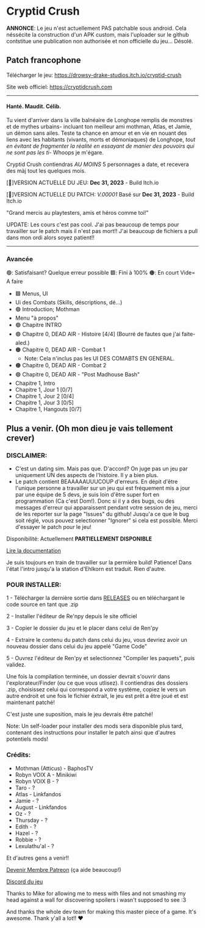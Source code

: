 # Cryptid Crush

**ANNONCE**: Le jeu n'est actuellement PAS patchable sous android. Cela néssécite la construction d'un APK custom, mais l'uploader sur le github contstitue une publication non authorisée et non officielle du jeu... Désolé.

## Patch francophone 

Télécharger le jeu: https://drowsy-drake-studios.itch.io/cryptid-crush

Site web officiel: https://cryptidcrush.com

-------------------------------------------------------

#### Hanté. Maudit. Célib.

Tu vient d'arriver dans la ville balnéaire de Longhope remplis de monstres et de mythes urbains- incluant ton meilleur ami mothman, Atlas, et Jamie, un démon sans ailes.
Teste ta chance en amour et en vie en nouant des liens avec les habitants (vivants, morts et démoniaques) de Longhope, *tout en évitant de fragmenter la réalité en essayant de manier des
pouvoirs qui ne sont pas les ti-* Whoops je m'égare.

Cryptid Crush contiendras *AU MOINS* 5 personnages a date, et recevera des màj tout les quelques mois.


[💖]VERSION ACTUELLE DU JEU:  **Dec 31, 2023** - Build Itch.io

[📘]VERSION ACTUELLE DU PATCH:  *V.00001* Basé sur **Dec 31, 2023** - Build Itch.io

"Grand mercis au playtesters, amis et héros comme toi!"


UPDATE: Les cours c'est pas cool. J'ai pas beaucoup de temps pour travailler sur le patch mais il n'est pas mort!! J'ai beaucoup de fichiers a pull dans mon ordi alors soyez patient!!

-------------------------------------------------------

### Avancée

🟢: Satisfaisant? Quelque erreur possible
🟩: Fini à 100%
🟠: En court
Vide= A faire

- 🟩 Menus, UI
- Ui des Combats (Skills, déscriptions, dé...)
- 🟢 Introduction; Mothman
- Menu "à propos"
- 🟢 Chapitre INTRO
- 🟢 Chapitre 0, DEAD AIR - Histoire [4/4] (Bourré de fautes que j'ai faite- aled.)
- 🟠 Chapitre 0, DEAD AIR - Combat 1
  - Note: Cela n'inclus pas les UI DES COMABTS EN GENERAL.
- 🟠 Chapitre 0, DEAD AIR - Combat 2
- 🟢 Chapitre 0, DEAD AIR - "Post Madhouse Bash"
- Chapitre 1, Intro
- Chapitre 1, Jour 1 [0/7]
- Chapitre 1, Jour 2 [0/4]
- Chapitre 1, Jour 3 [0/5]
- Chapitre 1, Hangouts [0/7]

 Plus a venir. (Oh mon dieu je vais tellement crever)
-------------------------------------------------------
### DISCLAIMER:

- C'est un dating sim. Mais pas que. D'accord? On juge pas un jeu par uniquement UN des aspects de l'histoire. Il y a bien plus.
- Le patch contient BEAAAAAUUUCOUP d'erreurs. En dépit d'être l'unique personne a travailler sur un jeu qui est fréquement mis a jour par une équipe de 5 devs, je suis loin d'être super 
fort en programmation (Ca c'est Dom!). Donc si il y a des bugs, ou des messages d'erreur qui apparaissent pendant votre session de jeu, merci de les reporter sur la page "Issues" 
du github! Jusqu'a ce que le bug soit réglé, vous pouvez selectionner "Ignorer" si cela est possible. Merci d'essayer le patch pour le jeu!


Disponibilité: Actuellement **PARTIELLEMENT DISPONIBLE** 

[Lire la documentation](docu.md)

Je suis toujours en train de travailler sur la permière build! Patience!
Dans l'état l'intro jusqu'a la station d'Ehlkorn est traduit. Rien d'autre.

### POUR INSTALLER:

1 - Télécharger la dernière sortie dans [RELEASES](https://github.com/LinkfandosVF/cryptidcrush-fr/releases) ou en téléchargant le code source en tant que .zip

2 - Installer l'éditeur de Re'npy depuis le site officiel

3 - Copier le dossier du jeu et le placer dans celui de Ren'py

4 - Extraire le contenu du patch dans celui du jeu, vous devriez avoir un nouveau dossier dans celui du jeu appelé "Game Code"

5 - Ouvrez l'éditeur de Ren'py et selectionnez "Compiler les paquets", puis validez.

Une fois la compilation terminée, un dossier devrait s'ouvrir dans l'explorateur/Finder (ou ce que vous utlisez). Il contiendras des dossiers .zip, choisissez celui qui correspond a votre système, copiez le vers un autre endroit et une fois le fichier éxtrait, le jeu est prêt a être joué et est maintenant patché!


C'est juste une suposition, mais le jeu devrais être patché!

Note: Un self-loader pour installer des mods sera disponible plus tard, contenant des instructions pour installer le patch ainsi que d'autres potentiels mods!

### Crédits:

- Mothman (Atticus) - BaphosTV
- Robyn VOIX A - Minikiwi
- Robyn VOIX B - ?
- Taro - ?
- Atlas - Linkfandos
- Jamie - ?
- August - Linkfandos
- Oz - ?
- Thursday - ?
- Edith - ?
- Hazel - ?
- Robbie - ?
- Lexulathu'al - ?


Et d'autres gens a venir!!

[Devenir Membre Patreon](https://www.patreon.com/bePatron?u=19966246&redirect_uri=https%3A%2F%2Fitch.io%2Fgame%2Fedit%2F815590&utm_medium=widget)
(ça aide beaucoup!)

[Discord du jeu](https://discord.com/invite/cryptidcrush)

Thanks to Mike for allowing me to mess with files and not smashing my head against a wall for discovering spoilers i wasn't supposed to see :3


And thanks the whole dev team for making this master piece of a game. It's awesome. Thank y'all a lot!! ❤️
